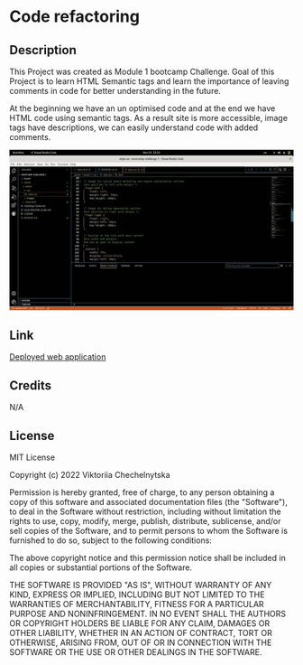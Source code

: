 # Code refactoring

## Description
This Project was created as Module 1 bootcamp Challenge.
Goal of this Project is to learn HTML Semantic tags and learn the importance of leaving comments in code for better understanding in the future.

At the beginning we have an un optimised code and at the end we have HTML code using semantic tags. As a result site is more accessible, image tags have descriptions, we can easily understand code with added comments.

![Example of the optimized code](./assets/images/optimized-code.jpg)

## Link
[Deployed web application](https://marilynwho.github.io/bootcamp-challenge-1/)

## Credits
N/A

## License
MIT License

Copyright (c) 2022 Viktoriia Chechelnytska

Permission is hereby granted, free of charge, to any person obtaining a copy
of this software and associated documentation files (the "Software"), to deal
in the Software without restriction, including without limitation the rights
to use, copy, modify, merge, publish, distribute, sublicense, and/or sell
copies of the Software, and to permit persons to whom the Software is
furnished to do so, subject to the following conditions:

The above copyright notice and this permission notice shall be included in all
copies or substantial portions of the Software.

THE SOFTWARE IS PROVIDED "AS IS", WITHOUT WARRANTY OF ANY KIND, EXPRESS OR
IMPLIED, INCLUDING BUT NOT LIMITED TO THE WARRANTIES OF MERCHANTABILITY,
FITNESS FOR A PARTICULAR PURPOSE AND NONINFRINGEMENT. IN NO EVENT SHALL THE
AUTHORS OR COPYRIGHT HOLDERS BE LIABLE FOR ANY CLAIM, DAMAGES OR OTHER
LIABILITY, WHETHER IN AN ACTION OF CONTRACT, TORT OR OTHERWISE, ARISING FROM,
OUT OF OR IN CONNECTION WITH THE SOFTWARE OR THE USE OR OTHER DEALINGS IN THE
SOFTWARE.
